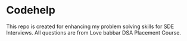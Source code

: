 # Codehelp
This repo is created for enhancing my problem solving skills for SDE Interviews. All questions are from Love babbar DSA Placement Course.
